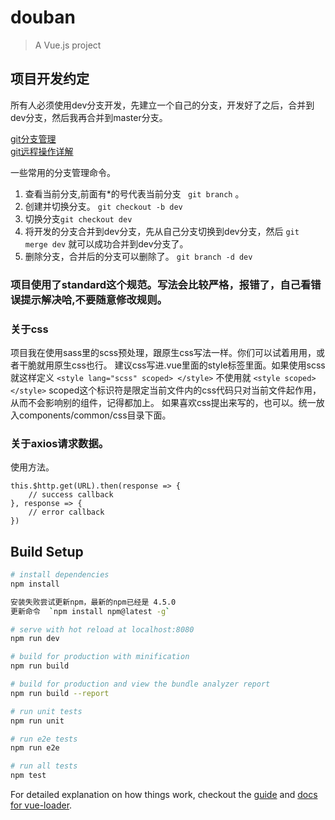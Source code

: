 # douban

> A Vue.js project

## 项目开发约定
所有人必须使用dev分支开发，先建立一个自己的分支，开发好了之后，合并到dev分支，然后我再合并到master分支。

[git分支管理](http://www.liaoxuefeng.com/wiki/0013739516305929606dd18361248578c67b8067c8c017b000/0013743862006503a1c5bf5a783434581661a3cc2084efa000)
<br/>
[git远程操作详解](http://www.ruanyifeng.com/blog/2014/06/git_remote.html)

一些常用的分支管理命令。
1. 查看当前分支,前面有*的号代表当前分支  ` git branch`   。
2. 创建并切换分支。 `git checkout -b dev` 
3. 切换分支`git checkout dev` 
4. 将开发的分支合并到dev分支，先从自己分支切换到dev分支，然后 `git merge dev` 就可以成功合并到dev分支了。
5. 删除分支，合并后的分支可以删除了。 `git branch -d dev`

### 项目使用了standard这个规范。写法会比较严格，报错了，自己看错误提示解决哈,不要随意修改规则。


### 关于css
项目我在使用sass里的scss预处理，跟原生css写法一样。你们可以试着用用，或者干脆就用原生css也行。
建议css写进.vue里面的style标签里面。如果使用scss就这样定义
`<style lang="scss" scoped> </style>`
不使用就 `<style scoped> </style>`
scoped这个标识符是限定当前文件内的css代码只对当前文件起作用，从而不会影响别的组件，记得都加上。
如果喜欢css提出来写的，也可以。统一放入components/common/css目录下面。

### 关于axios请求数据。
使用方法。
```
this.$http.get(URL).then(response => {
    // success callback
}, response => {
    // error callback
})
```



## Build Setup

``` bash
# install dependencies
npm install

安装失败尝试更新npm，最新的npm已经是 4.5.0  
更新命令  `npm install npm@latest -g`

# serve with hot reload at localhost:8080
npm run dev

# build for production with minification
npm run build

# build for production and view the bundle analyzer report
npm run build --report

# run unit tests
npm run unit

# run e2e tests
npm run e2e

# run all tests
npm test
```

For detailed explanation on how things work, checkout the [guide](http://vuejs-templates.github.io/webpack/) and [docs for vue-loader](http://vuejs.github.io/vue-loader).
